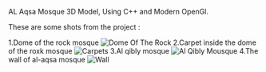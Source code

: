 AL Aqsa Mosque 3D Model, Using C++ and Modern OpenGl.

These are some shots from the project :

1.Dome of the rock mosque
![Dome Of The Rock](https://github.com/user-attachments/assets/778dceab-ed82-4d1a-be93-a1823847b1ec)
2.Carpet inside the dome of the roxk mosque
![Carpets](https://github.com/user-attachments/assets/2a39af23-29c6-48d4-8292-8fd03d30daba)
3.Al qibly mosque
![Al Qibly Mousque](https://github.com/user-attachments/assets/8c4813a5-f61a-412f-804a-55caa1d1b270)
4.The wall of al-aqsa mosque
![Wall](https://github.com/user-attachments/assets/5bf838b2-f836-4d93-aa32-ccbc9ac9ee34)
